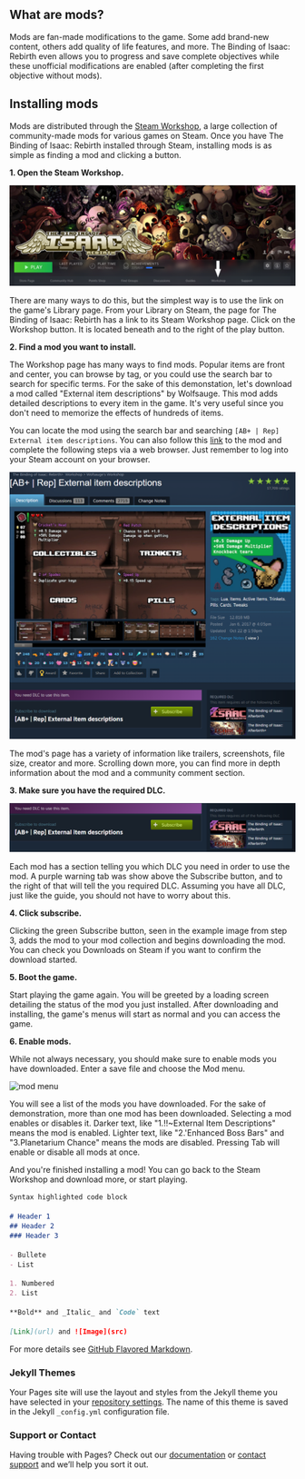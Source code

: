 ## What are mods?

Mods are fan-made modifications to the game. Some add brand-new content, others add quality of life features, and more. The Binding of Isaac: Rebirth even allows you to progress and save complete objectives while these unofficial modifications are enabled (after completing the first objective without mods).

## Installing mods

Mods are distributed through the [Steam Workshop](https://steamcommunity.com/workshop/), a large collection of community-made mods for various games on Steam. Once you have The Binding of Isaac: Rebirth installed through Steam, installing mods is as simple as finding a mod and clicking a button.

**1. Open the Steam Workshop.**

![workshop link](images/librarypagearrow.png)

There are many ways to do this, but the simplest way is to use the link on the game's Library page. From your Library on Steam, the page for The Binding of Isaac: Rebirth has a link to its Steam Workshop page. Click on the Workshop button. It is located beneath and to the right of the play button. 

**2. Find a mod you want to install.**

The Workshop page has many ways to find mods. Popular items are front and center, you can browse by tag, or you could use the search bar to search for specific terms. For the sake of this demonstation, let's download a mod called "External item descriptions" by Wolfsauge. This mod adds detailed descriptions to every item in the game. It's very useful since you don't need to memorize the effects of hundreds of items.

You can locate the mod using the search bar and searching ```[AB+ | Rep] External item descriptions```. You can also follow this [link](https://steamcommunity.com/sharedfiles/filedetails/?id=836319872) to the mod and complete the following steps via a web browser. Just remember to log into your Steam account on your browser.

![mod page](images/modpagefull.png)

The mod's page has a variety of information like trailers, screenshots, file size, creator and more. Scrolling down more, you can find more in depth information about the mod and a community comment section.

**3. Make sure you have the required DLC.**

![DLC warning](images/DLCmenu.png)

Each mod has a section telling you which DLC you need in order to use the mod. A purple warning tab was show above the Subscribe button, and to the right of that will tell the you required DLC. Assuming you have all DLC, just like the guide, you should not have to worry about this. 

**4. Click subscribe.**

Clicking the green Subscribe button, seen in the example image from step 3, adds the mod to your mod collection and begins downloading the mod. You can check you Downloads on Steam if you want to confirm the download started. 

**5. Boot the game.**

Start playing the game again. You will be greeted by a loading screen detailing the status of the mod you just installed. After downloading and installing, the game's menus will start as normal and you can access the game.

**6. Enable mods.**

While not always necessary, you should make sure to enable mods you have downloaded. Enter a save file and choose the Mod menu.

![mod menu](images/modmenu.png)

You will see a list of the mods you have downloaded. For the sake of demonstration, more than one mod has been downloaded. Selecting a mod enables or disables it. Darker text, like "1.!!~External Item Descriptions" means the mod is enabled. Lighter text, like "2.'Enhanced Boss Bars" and "3.Planetarium Chance" means the mods are disabled. Pressing Tab will enable or disable all mods at once. 

And you're finished installing a mod! You can go back to the Steam Workshop and download more, or start playing.

```markdown
Syntax highlighted code block

# Header 1
## Header 2
### Header 3

- Bullete
- List

1. Numbered
2. List

**Bold** and _Italic_ and `Code` text

[Link](url) and ![Image](src)
```

For more details see [GitHub Flavored Markdown](https://guides.github.com/features/mastering-markdown/).

### Jekyll Themes

Your Pages site will use the layout and styles from the Jekyll theme you have selected in your [repository settings](https://github.com/elliottim/elliottim.github.io/settings/pages). The name of this theme is saved in the Jekyll `_config.yml` configuration file.

### Support or Contact

Having trouble with Pages? Check out our [documentation](https://docs.github.com/categories/github-pages-basics/) or [contact support](https://support.github.com/contact) and we’ll help you sort it out.
